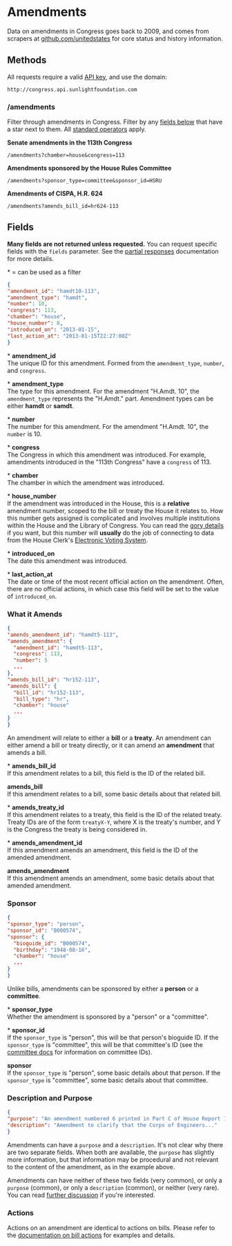# Amendments

Data on amendments in Congress goes back to 2009, and comes from scrapers at [github.com/unitedstates](https://github.com/unitedstates/congress) for core status and history information.

## Methods

All requests require a valid [API key](index.html#parameters/api-key), and use the domain:

```text
http://congress.api.sunlightfoundation.com
```

### /amendments

Filter through amendments in Congress. Filter by any [fields below](#fields) that have a star next to them. All [standard operators](index.html#parameters/operators) apply.

**Senate amendments in the 113th Congress**

```text
/amendments?chamber=house&congress=113
```

**Amendments sponsored by the House Rules Committee**

```text
/amendments?sponsor_type=committee&sponsor_id=HSRU
```

**Amendments of CISPA, H.R. 624**

```text
/amendments?amends_bill_id=hr624-113
```


## Fields

**Many fields are not returned unless requested.** You can request specific fields with the `fields` parameter. See the [partial responses](index.html#parameters/partial-responses) documentation for more details.

\* = can be used as a filter

```json
{
"amendment_id": "hamdt10-113",
"amendment_type": "hamdt",
"number": 10,
"congress": 113,
"chamber": "house",
"house_number": 8,
"introduced_on": "2013-01-15",
"last_action_at": "2013-01-15T22:27:00Z"
}
```

\* **amendment_id**<br/>
The unique ID for this amendment. Formed from the `amendment_type`, `number`, and `congress`.

\* **amendment_type**<br/>
The type for this amendment. For the amendment "H.Amdt. 10", the `amendment_type` represents the "H.Amdt." part. Amendment types can be either **hamdt** or **samdt**.

\* **number**<br/>
The number for this amendment. For the amendment "H.Amdt. 10", the `number` is 10.

\* **congress**<br/>
The Congress in which this amendment was introduced. For example, amendments introduced in the "113th Congress" have a `congress` of 113.

\* **chamber**<br/>
The chamber in which the amendment was introduced.

\* **house_number**<br/>
If the amendment was introduced in the House, this is a **relative** amendment number, scoped to the bill or treaty the House it relates to. How this number gets assigned is complicated and involves multiple institutions within the House and the Library of Congress. You can read the [gory details](https://github.com/unitedstates/congress/issues/68) if you want, but this number will **usually** do the job of connecting to data from the House Clerk's [Electronic Voting System](http://clerk.house.gov/evs/2013/index.asp).

\* **introduced_on**<br/>
The date this amendment was introduced.

\* **last_action_at**<br/>
The date or time of the most recent official action on the amendment. Often, there are no official actions, in which case this field will be set to the value of `introduced_on`.

### What it Amends

```json
{
"amends_amendment_id": "hamdt5-113",
"amends_amendment": {
  "amendment_id": "hamdt5-113",
  "congress": 113,
  "number": 5
  ...
},
"amends_bill_id": "hr152-113",
"amends_bill": {
  "bill_id": "hr152-113",
  "bill_type": "hr",
  "chamber": "house"
  ...
}
}
```

An amendment will relate to either a **bill** or a **treaty**. An amendment can either amend a bill or treaty directly, or it can amend an **amendment** that amends a bill.

\* **amends_bill_id**<br/>
If this amendment relates to a bill, this field is the ID of the related bill.

**amends_bill**<br/>
If this amendment relates to a bill, some basic details about that related bill.

\* **amends_treaty_id**<br/>
If this amendment relates to a treaty, this field is the ID of the related treaty. Treaty IDs are of the form `treatyX-Y`, where X is the treaty's number, and Y is the Congress the treaty is being considered in.

\* **amends_amendment_id**<br/>
If this amendment amends an amendment, this field is the ID of the amended amendment.

**amends_amendment**<br/>
If this amendment amends an amendment, some basic details about that amended amendment.


### Sponsor

```json
{
"sponsor_type": "person",
"sponsor_id": "B000574",
"sponsor": {
  "bioguide_id": "B000574",
  "birthday": "1948-08-16",
  "chamber": "house"
  ...
}
}
```

Unlike bills, amendments can be sponsored by either a **person** or a **committee**.

\* **sponsor_type**<br/>
Whether the amendment is sponsored by a "person" or a "committee".

\* **sponsor_id**<br/>
If the `sponsor_type` is "person", this will be that person's bioguide ID. If the `sponsor_type` is "committee", this will be that committee's ID (see the [committee docs](committees.html) for information on committee IDs).

**sponsor**<br/>
If the `sponsor_type` is "person", some basic details about that person. If the `sponsor_type` is "committee", some basic details about that committee.

### Description and Purpose

```json
{
"purpose": "An amendment numbered 6 printed in Part C of House Report 113-1 to clarify that the Corps of Engineers...",
"description": "Amendment to clarify that the Corps of Engineers..."
}
```

Amendments can have a `purpose` and a `description`. It's not clear why there are two separate fields. When both are available, the `purpose` has slightly more information, but that information may be procedural and not relevant to the content of the amendment, as in the example above.

Amendments can have neither of these two fields (very common), or only a `purpose` (common), or only a `description` (common), or neither (very rare). You can read [further discussion](https://github.com/unitedstates/congress/issues/71#issuecomment-18246379) if you're interested.

### Actions

Actions on an amendment are identical to actions on bills. Please refer to the [documentation on bill actions](bills.html#fields/actions) for examples and details.